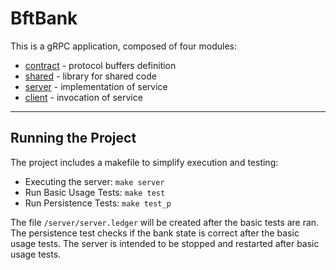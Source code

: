 # BftBank

This is a gRPC application, composed of four modules:
- [contract](contract/) - protocol buffers definition
- [shared](shared/) - library for shared code
- [server](server/) - implementation of service
- [client](client/) - invocation of service

----

## Running the Project

The project includes a makefile to simplify execution and testing:

 - Executing the server: `make server`
 - Run Basic Usage Tests: `make test`
 - Run Persistence Tests: `make test_p`

The file `/server/server.ledger` will be created after the basic tests are ran.
The persistence test checks if the bank state is correct after the basic usage tests.
The server is intended to be stopped and restarted after basic usage tests.